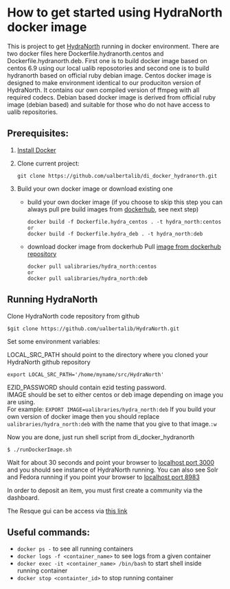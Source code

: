 # How to get started using HydraNorth docker image

This is project to get [HydraNorth](https://github.com/ualbertalib/HydraNorth) running in docker environment.
There are two docker files here Dockerfile.hydranorth.centos and Dockerfile.hydranorth.deb. First one is to
build docker image based on centos 6.9 using our local ualib reposotories and second one is to build
hydranorth based on official ruby debian image.
Centos docker image is designed to make environment identical to our produciton version of HydraNorth. It contains
our own compiled version of ffmpeg with all required codecs.
Debian based docker image is derived from official ruby image (debian based) and suitable for those who do not have
access to ualib repositories.

## Prerequisites:

  1. [Install Docker](https://docs.docker.com/engine/installation/)
  2. Clone current project:
     ```shell
     git clone https://github.com/ualbertalib/di_docker_hydranorth.git
     ```
  3. Build your own docker image or download existing one

     * build your own docker image
       (if you choose to skip this step you can always pull pre build
       images from [dockerhub](https://hub.docker.com/), see next step)
       ```shell
       docker build -f Dockerfile.hydra_centos . -t hydra_north:centos
       or
       docker build -f Dockerfile.hydra_deb . -t hydra_north:deb
       ```
     * download docker image from dockerhub
       Pull [image from dockerhub repository](https://hub.docker.com/r/ualibraries/hydra_north/)
       ```shell
       docker pull ualibraries/hydra_north:centos
       or
       docker pull ualibraries/hydra_north:deb
       ```

##  Running HydraNorth

  Clone HydraNorth code repository from github

  ```shell
  $git clone https://github.com/ualbertalib/HydraNorth.git
  ```

  Set some environment variables:

  LOCAL_SRC_PATH should point to the directory where you cloned your HydraNorth github repository

  ```shell
  export LOCAL_SRC_PATH='/home/myname/src/HydraNorth'
  ```

  EZID_PASSWORD should contain ezid testing password.<br />
  IMAGE should be set to either centos or deb image  depending on image you are using.<br />
  For example: `EXPORT IMAGE=ualibraries/hydra_north:deb` If you build your own version of docker image then you
  should replace `ualibraries/hydra_north:deb` with the name that you give to that image.`:w`<br />

  Now you are done, just run shell script from di_docker_hydranorth

  ```shell
  $ ./runDockerImage.sh
  ```

  Wait for about 30 seconds and point your browser to [localhost port 3000](http://localhost:3000) and you
  should see instance of HydraNorth running. You can also see Solr and Fedora running if you point your
  browser to  [localhost port 8983](http://localhost:8983)

  In order to deposit an item, you must first create a community via the dashboard.

  The Resque gui can be access  via [this link](http://localhost:3000/admin/queues/overview)




## Useful commands:

 * `docker ps -`                                 to see all running containers
 * `docker logs -f <container_name>`             to see logs from a given container
 * `docker exec -it <container_name> /bin/bash`  to start shell inside running container
 * `docker stop <containter_id>`                 to stop running container

